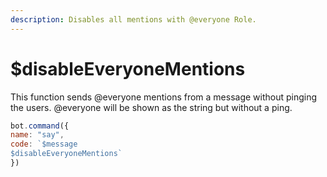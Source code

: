 ```yaml
---
description: Disables all mentions with @everyone Role.
---
```


# $disableEveryoneMentions

This function sends @everyone mentions from a message without pinging the users. @everyone will be shown as the string but without a ping.

```javascript
bot.command({
name: "say", 
code: `$message
$disableEveryoneMentions` 
})
```

